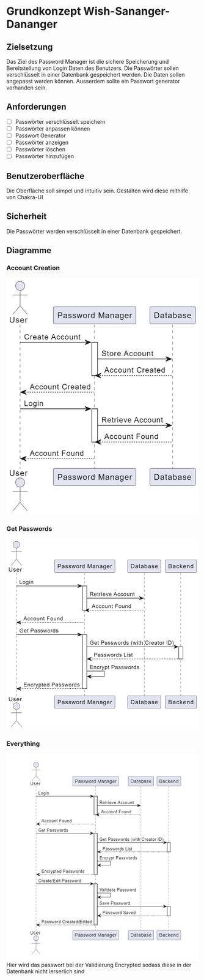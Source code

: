 # Grundkonzept Wish-Sananger-Dananger

## Zielsetzung

Das Ziel des Password Manager ist die sichere Speicherung und Bereitstellung von Login Daten des Benutzers. Die Passwörter sollen verschlüsselt in einer Datenbank gespeichert werden. Die Daten sollen angepasst werden können. Ausserdem sollte ein Passwort generator vorhanden sein. 

## Anforderungen

- [ ] Passwörter verschlüsselt speichern
- [ ] Passwörter anpassen können
- [ ] Passwort Generator
- [ ] Passwörter anzeigen
- [ ] Passwörter löschen
- [ ] Passwörter hinzufügen

## Benutzeroberfläche

Die Oberfläche soll simpel und intuitiv sein. 
Gestalten wird diese mithilfe von Chakra-UI

## Sicherheit

Die Passwörter werden verschlüsselt in einer Datenbank gespeichert. 


## Diagramme

### Account Creation
![Diagramm1](/diagramms/account_creation.jpg)

### Get Passwords
![Diagramm2](/diagramms/getPasswords.png)

### Everything
![Diagramm3](/diagramms/all.jpg)
Hier wird das passwort bei der Validierung Encrypted sodass diese in der Datenbank nicht lerserlich sind


